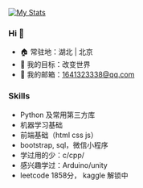 

[![My Stats](https://github-readme-stats.vercel.app/api?username=X-varywow&show_icons=true)](https://github.com/X-varywow)

### Hi 👋

- 🏠 常驻地：湖北 | 北京
- 🎯 我的目标：改变世界
- 📧 我的邮箱：1641323338@qq.com

### Skills
- Python 及常用第三方库
- 机器学习基础
- 前端基础（html css js）
- bootstrap, sql，微信小程序
- 学过用的少：c/cpp/
- 感兴趣学过：Arduino/unity
- leetcode 1858分， kaggle 解锁中
